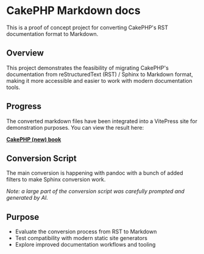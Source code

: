 # CakePHP Markdown docs

This is a proof of concept project for converting CakePHP's RST documentation format to Markdown.

## Overview

This project demonstrates the feasibility of migrating CakePHP's documentation from reStructuredText (RST) / Sphinx to Markdown format, making it more accessible and easier to work with modern documentation tools.

## Progress

The converted markdown files have been integrated into a VitePress site for demonstration purposes. You can view the result here:

**[CakePHP (new) book](https://newbook.cakephp.org/)**

## Conversion Script

The main conversion is happening with pandoc with a bunch of added filters to make Sphinx conversion work.

*Note: a large part of the conversion script was carefully prompted and generated by AI.*

## Purpose

- Evaluate the conversion process from RST to Markdown
- Test compatibility with modern static site generators
- Explore improved documentation workflows and tooling